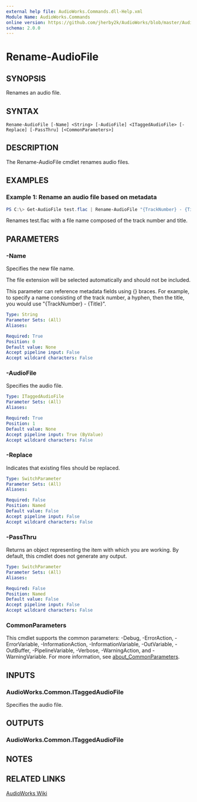 ```yaml
---
external help file: AudioWorks.Commands.dll-Help.xml
Module Name: AudioWorks.Commands
online version: https://github.com/jherby2k/AudioWorks/blob/master/AudioWorks/src/AudioWorks.Commands/docs/Rename-AudioFile.md
schema: 2.0.0
---
```


# Rename-AudioFile

## SYNOPSIS
Renames an audio file.

## SYNTAX

```
Rename-AudioFile [-Name] <String> [-AudioFile] <ITaggedAudioFile> [-Replace] [-PassThru] [<CommonParameters>]
```

## DESCRIPTION
The Rename-AudioFile cmdlet renames audio files.

## EXAMPLES

### Example 1: Rename an audio file based on metadata
```powershell
PS C:\> Get-AudioFile test.flac | Rename-AudioFile "{TrackNumber} - {Title}"
```

Renames test.flac with a file name composed of the track number and title.

## PARAMETERS

### -Name
Specifies the new file name.

The file extension will be selected automatically and should not be included.

This parameter can reference metadata fields using {} braces. For example, to specify a name consisting of the track number, a hyphen, then the title, you would use "{TrackNumber} - {Title}".

```yaml
Type: String
Parameter Sets: (All)
Aliases:

Required: True
Position: 0
Default value: None
Accept pipeline input: False
Accept wildcard characters: False
```

### -AudioFile
Specifies the audio file.

```yaml
Type: ITaggedAudioFile
Parameter Sets: (All)
Aliases:

Required: True
Position: 1
Default value: None
Accept pipeline input: True (ByValue)
Accept wildcard characters: False
```

### -Replace
Indicates that existing files should be replaced.

```yaml
Type: SwitchParameter
Parameter Sets: (All)
Aliases:

Required: False
Position: Named
Default value: False
Accept pipeline input: False
Accept wildcard characters: False
```

### -PassThru
Returns an object representing the item with which you are working.
By default, this cmdlet does not generate any output.

```yaml
Type: SwitchParameter
Parameter Sets: (All)
Aliases:

Required: False
Position: Named
Default value: False
Accept pipeline input: False
Accept wildcard characters: False
```

### CommonParameters
This cmdlet supports the common parameters: -Debug, -ErrorAction, -ErrorVariable, -InformationAction, -InformationVariable, -OutVariable, -OutBuffer, -PipelineVariable, -Verbose, -WarningAction, and -WarningVariable. For more information, see [about_CommonParameters](http://go.microsoft.com/fwlink/?LinkID=113216).

## INPUTS

### AudioWorks.Common.ITaggedAudioFile
Specifies the audio file.

## OUTPUTS

### AudioWorks.Common.ITaggedAudioFile
## NOTES

## RELATED LINKS

[AudioWorks Wiki](https://github.com/jherby2k/AudioWorks/wiki)
